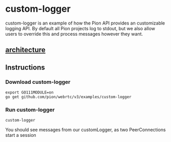 # custom-logger

custom-logger is an example of how the Pion API provides an customizable
logging API. By default all Pion projects log to stdout, but we also allow
users to override this and process messages however they want.

## [architecture](https://viewer.diagrams.net/?tags=%7B%7D&highlight=FFFFFF&edit=_blank&layers=1&nav=1&title=drawio#Uhttps%3A%2F%2Fraw.githubusercontent.com%2Fmohammadne%2Fwebrtc-pion%2Fmaster%2Fexamples%2Fcustom-logger%2Fdrawio)

## Instructions

### Download custom-logger

```
export GO111MODULE=on
go get github.com/pion/webrtc/v3/examples/custom-logger
```

### Run custom-logger

`custom-logger`

You should see messages from our customLogger, as two PeerConnections start a session
